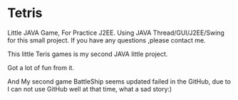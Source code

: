 # Tetris
Little JAVA Game, For Practice J2EE.
Using JAVA Thread/GUI/J2EE/Swing for this small project.
If you have any questions ,please contact me.


This little Teris games is my second JAVA little project. 

Got a lot of fun from it. 

And My second game BattleShip seems updated failed in the GitHub, due to I can not use GitHub well at that time, what a sad story:)
